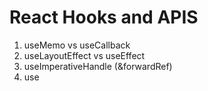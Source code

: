 # React Hooks and APIS
1) useMemo vs useCallback
2) useLayoutEffect vs useEffect
3) useImperativeHandle (&forwardRef)
4) use
